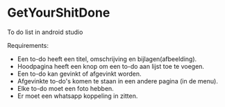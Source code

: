 # GetYourShitDone
To do list in android studio

Requirements:
- Een to-do heeft een titel, omschrijving en bijlagen(afbeelding).
- Hoodpagina heeft een knop om een to-do aan lijst toe te voegen. 
- Een to-do kan gevinkt of afgevinkt worden.
- Afgevinkte to-do's komen te staan in een andere pagina (in de menu).
- Elke to-do moet een foto hebben.
- Er moet een whatsapp koppeling in zitten. 

